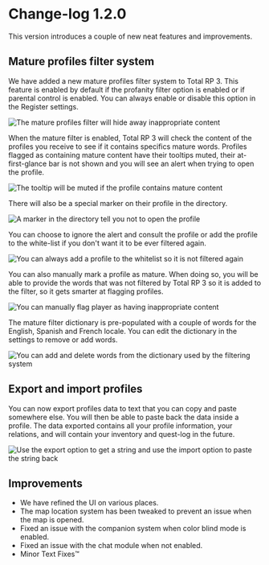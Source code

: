 # Change-log 1.2.0

This version introduces a couple of new neat features and improvements.

## Mature profiles filter system

We have added a new mature profiles filter system to Total RP 3. This feature is enabled by default if the profanity filter option is enabled or if parental control is enabled. You can always enable or disable this option in the Register settings.

![The mature profiles filter will hide away inappropriate content](https://totalrp3.info/documentation/changelogs/1_2_mature_filter.png)

When the mature filter is enabled, Total RP 3 will check the content of the profiles you receive to see if it contains specifics mature words. Profiles flagged as containing mature content have their tooltips muted, their at-first-glance bar is not shown and you will see an alert when trying to open the profile.

![The tooltip will be muted if the profile contains mature content](https://totalrp3.info/documentation/changelogs/1_2_muted_tooltip.png)

There will also be a special marker on their profile in the directory.

![A marker in the directory tell you not to open the profile](https://totalrp3.info/documentation/changelogs/1_2_directory_marker.png)

You can choose to ignore the alert and consult the profile or add the profile to the white-list if you don't want it to be ever filtered again.

![You can always add a profile to the whitelist so it is not filtered again](https://totalrp3.info/documentation/changelogs/1_2_add_whitelist.png)

You can also manually mark a profile as mature. When doing so, you will be able to provide the words that was not filtered by Total RP 3 so it is added to the filter, so it gets smarter at flagging profiles.

![You can manually flag player as having inappropriate content](https://totalrp3.info/documentation/changelogs/1_2_flag_player.png)

The mature filter dictionary is pre-populated with a couple of words for the English, Spanish and French locale. You can edit the dictionary in the settings to remove or add words.

![You can add and delete words from the dictionary used by the filtering system](https://totalrp3.info/documentation/changelogs/1_2_mature_dictionary.png)

## Export and import profiles

You can now export profiles data to text that you can copy and paste somewhere else. You will then be able to paste back the data inside a profile. The data exported contains all your profile information, your relations, and will contain your inventory and quest-log in the future.

![Use the export option to get a string and use the import option to paste the string back](https://totalrp3.info/documentation/changelogs/1_2_export_import_profiles.gif)

## Improvements

* We have refined the UI on various places.
* The map location system has been tweaked to prevent an issue when the map is opened.
* Fixed an issue with the companion system when color blind mode is enabled.
* Fixed an issue with the chat module when not enabled.
* Minor Text Fixes™
